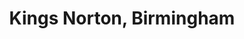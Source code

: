 ---
title: Kings Norton, Birmingham
url: /kings-norton-birmingham/
latitude: 52.408
longitude: -1.928
---